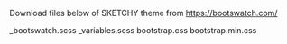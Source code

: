 Download files below of SKETCHY theme from https://bootswatch.com/   

_bootswatch.scss
_variables.scss
bootstrap.css
bootstrap.min.css
